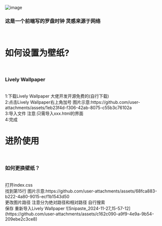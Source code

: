 ![image](https://github.com/user-attachments/assets/990a3892-ef86-4722-8f23-b6c7b2090baa)
<h3>这是一个前端写的罗盘时钟 灵感来源于网络</h3><br>

<h1>如何设置为壁纸?</h1><br>
<h3>Lively Wallpaper</h3><br>
<a>1:下载Lively Wallpaper 大佬开发开源免费的(自行下载)</a><br>
<a>2:点击Lively Wallpaper右上角加号 图片示意:https://github.com/user-attachments/assets/1eb23f4d-f306-42ab-8075-c55b3c76102a</a><br>
<a>3:导入文件 注意:只需导入xxx.html的界面</a><br>
<a>4:完成</a>

<h1>进阶使用</h1><br>
<h3>如何更换壁纸？</h3><br>
<a>打开index.css</a><br>
<a>找到第15行 图片示意:https://github.com/user-attachments/assets/68fca883-b222-4a80-9015-ecf1b1543d50</a><br>
<a>更改图片路径 注意分为绝对路径和相对路径 自行搜索</a><br>
<a>保存 重新导入Lively Wallpaper</a>
![Snipaste_2024-11-27_15-57-12](https://github.com/user-attachments/assets/c162c090-a9f9-4e9a-9b54-209ebe2c3ce8)
